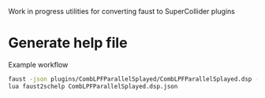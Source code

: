 Work in progress utilities for converting faust to SuperCollider plugins

# Generate help file

Example workflow
```bash 
faust -json plugins/CombLPFParallelSplayed/CombLPFParallelSplayed.dsp -O .
lua faust2schelp CombLPFParallelSplayed.dsp.json
```
